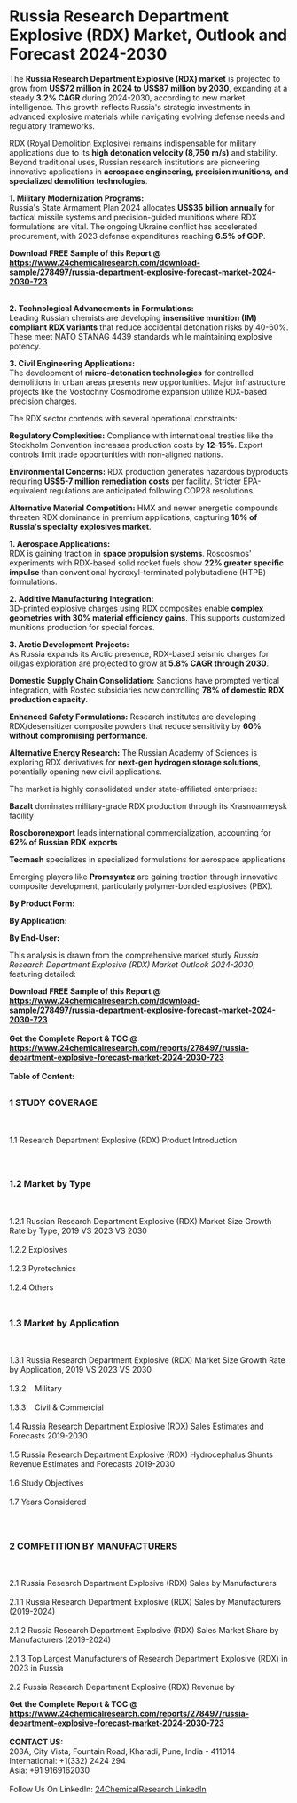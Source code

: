 <h1>Russia Research Department Explosive (RDX) Market, Outlook and Forecast 2024-2030</h1><p>The <strong>Russia Research Department Explosive (RDX) market</strong> is projected to grow from <strong>US$72 million in 2024 to US$87 million by 2030</strong>, expanding at a steady <strong>3.2% CAGR</strong> during 2024-2030, according to new market intelligence. This growth reflects Russia's strategic investments in advanced explosive materials while navigating evolving defense needs and regulatory frameworks.</p><p>RDX (Royal Demolition Explosive) remains indispensable for military applications due to its <strong>high detonation velocity (8,750 m/s)</strong> and stability. Beyond traditional uses, Russian research institutions are pioneering innovative applications in <strong>aerospace engineering, precision munitions, and specialized demolition technologies</strong>.</p><p><strong>1. Military Modernization Programs:</strong><br>
Russia's State Armament Plan 2024 allocates <strong>US$35 billion annually</strong> for tactical missile systems and precision-guided munitions where RDX formulations are vital. The ongoing Ukraine conflict has accelerated procurement, with 2023 defense expenditures reaching <strong>6.5% of GDP</strong>.</p><div><b>Download FREE Sample of this Report @ 
            <a href="https://www.24chemicalresearch.com/download-sample/278497/russia-department-explosive-forecast-market-2024-2030-723">
            https://www.24chemicalresearch.com/download-sample/278497/russia-department-explosive-forecast-market-2024-2030-723</a></b></div><br><p><strong>2. Technological Advancements in Formulations:</strong><br>
Leading Russian chemists are developing <strong>insensitive munition (IM) compliant RDX variants</strong> that reduce accidental detonation risks by 40-60%. These meet NATO STANAG 4439 standards while maintaining explosive potency.</p><p><strong>3. Civil Engineering Applications:</strong><br>
The development of <strong>micro-detonation technologies</strong> for controlled demolitions in urban areas presents new opportunities. Major infrastructure projects like the Vostochny Cosmodrome expansion utilize RDX-based precision charges.</p><p>The RDX sector contends with several operational constraints:</p><p><strong>Regulatory Complexities:</strong> Compliance with international treaties like the Stockholm Convention increases production costs by <strong>12-15%</strong>. Export controls limit trade opportunities with non-aligned nations.</p><p><strong>Environmental Concerns:</strong> RDX production generates hazardous byproducts requiring <strong>US$5-7 million remediation costs</strong> per facility. Stricter EPA-equivalent regulations are anticipated following COP28 resolutions.</p><p><strong>Alternative Material Competition:</strong> HMX and newer energetic compounds threaten RDX dominance in premium applications, capturing <strong>18% of Russia's specialty explosives market</strong>.</p><p><strong>1. Aerospace Applications:</strong><br>
RDX is gaining traction in <strong>space propulsion systems</strong>. Roscosmos' experiments with RDX-based solid rocket fuels show <strong>22% greater specific impulse</strong> than conventional hydroxyl-terminated polybutadiene (HTPB) formulations.</p><p><strong>2. Additive Manufacturing Integration:</strong><br>
3D-printed explosive charges using RDX composites enable <strong>complex geometries with 30% material efficiency gains</strong>. This supports customized munitions production for special forces.</p><p><strong>3. Arctic Development Projects:</strong><br>
As Russia expands its Arctic presence, RDX-based seismic charges for oil/gas exploration are projected to grow at <strong>5.8% CAGR through 2030</strong>.</p><p><strong>Domestic Supply Chain Consolidation:</strong> Sanctions have prompted vertical integration, with Rostec subsidiaries now controlling <strong>78% of domestic RDX production capacity</strong>.</p><p><strong>Enhanced Safety Formulations:</strong> Research institutes are developing RDX/desensitizer composite powders that reduce sensitivity by <strong>60% without compromising performance</strong>.</p><p><strong>Alternative Energy Research:</strong> The Russian Academy of Sciences is exploring RDX derivatives for <strong>next-gen hydrogen storage solutions</strong>, potentially opening new civil applications.</p><p>The market is highly consolidated under state-affiliated enterprises:</p><p><strong>Bazalt</strong> dominates military-grade RDX production through its Krasnoarmeysk facility</p><p><strong>Rosoboronexport</strong> leads international commercialization, accounting for <strong>62% of Russian RDX exports</strong></p><p><strong>Tecmash</strong> specializes in specialized formulations for aerospace applications</p><p>Emerging players like <strong>Promsyntez</strong> are gaining traction through innovative composite development, particularly polymer-bonded explosives (PBX).</p><p><strong>By Product Form:</strong></p><p><strong>By Application:</strong></p><p><strong>By End-User:</strong></p><p>This analysis is drawn from the comprehensive market study <em>Russia Research Department Explosive (RDX) Market Outlook 2024-2030</em>, featuring detailed:
</p><div><b>Download FREE Sample of this Report @ 
            <a href="https://www.24chemicalresearch.com/download-sample/278497/russia-department-explosive-forecast-market-2024-2030-723">
            https://www.24chemicalresearch.com/download-sample/278497/russia-department-explosive-forecast-market-2024-2030-723</a></b></div><br><div><b>Get the Complete Report & TOC @ 
            <a href="https://www.24chemicalresearch.com/reports/278497/russia-department-explosive-forecast-market-2024-2030-723">
            https://www.24chemicalresearch.com/reports/278497/russia-department-explosive-forecast-market-2024-2030-723</a></b></div><br>
            <b>Table of Content:</b><p><h2><span style="font-size:16px"><strong>1 STUDY COVERAGE</strong></span></h2><br />
<p>1.1 Research Department Explosive (RDX) Product Introduction</p><br />
<h2><span style="font-size:16px"><strong>1.2 Market by Type</strong></span></h2><br />
<p>1.2.1 Russian Research Department Explosive (RDX) Market Size Growth Rate by Type, 2019 VS 2023 VS 2030<br /><br />
1.2.2 Explosives&nbsp;&nbsp; &nbsp;<br /><br />
1.2.3 Pyrotechnics<br /><br />
1.2.4 Others<br /><br />
<h2><span style="font-size:16px"><strong>1.3 Market by Application</strong></span></h2><br />
<p>1.3.1 Russia Research Department Explosive (RDX) Market Size Growth Rate by Application, 2019 VS 2023 VS 2030<br /><br />
1.3.2&nbsp;&nbsp; &nbsp;Military<br /><br />
1.3.3&nbsp;&nbsp; &nbsp;Civil & Commercial<br /><br />
1.4 Russia Research Department Explosive (RDX) Sales Estimates and Forecasts 2019-2030<br /><br />
1.5 Russia Research Department Explosive (RDX) Hydrocephalus Shunts Revenue Estimates and Forecasts 2019-2030<br /><br />
1.6 Study Objectives<br /><br />
1.7 Years Considered</p><br />
<h2><span style="font-size:16px"><strong>2 COMPETITION BY MANUFACTURERS</strong></span></h2><br />
<p>2.1 Russia Research Department Explosive (RDX) Sales by Manufacturers<br /><br />
2.1.1 Russia Research Department Explosive (RDX) Sales by Manufacturers (2019-2024)<br /><br />
2.1.2 Russia Research Department Explosive (RDX) Sales Market Share by Manufacturers (2019-2024)<br /><br />
2.1.3 Top Largest Manufacturers of Research Department Explosive (RDX) in 2023 in Russia<br /><br />
2.2 Russia Research Department Explosive (RDX) Revenue by</p><div><b>Get the Complete Report & TOC @ 
            <a href="https://www.24chemicalresearch.com/reports/278497/russia-department-explosive-forecast-market-2024-2030-723">
            https://www.24chemicalresearch.com/reports/278497/russia-department-explosive-forecast-market-2024-2030-723</a></b></div><br><b>CONTACT US:</b><br>
            203A, City Vista, Fountain Road, Kharadi, Pune, India - 411014<br>
            International: +1(332) 2424 294<br>
            Asia: +91 9169162030 <br><br>
            Follow Us On LinkedIn: <a href="https://www.linkedin.com/company/24chemicalresearch/">24ChemicalResearch LinkedIn</a>